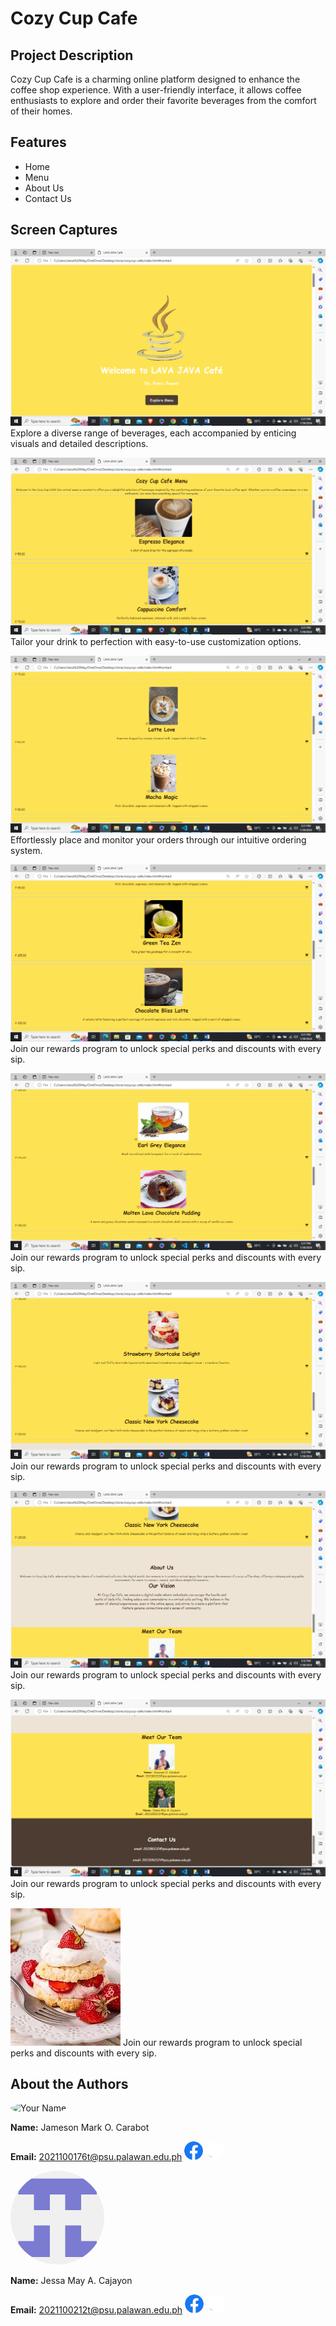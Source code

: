 # Cozy Cup Cafe

## Project Description
Cozy Cup Cafe is a charming online platform designed to enhance the coffee shop experience. With a user-friendly interface, it allows coffee enthusiasts to explore and order their favorite beverages from the comfort of their homes.

## Features
+ Home
+ Menu
+ About Us 
+ Contact Us 

## Screen Captures

![Menu Exploration](img/Screenshot%201.png)
Explore a diverse range of beverages, each accompanied by enticing visuals and detailed descriptions.

![Customization](img/Screenshot2.png)
Tailor your drink to perfection with easy-to-use customization options.


![Ordering System](img/Screenshot3.png)
Effortlessly place and monitor your orders through our intuitive ordering system.


![Rewards Program](img/Screenshot4.png)
Join our rewards program to unlock special perks and discounts with every sip.

![Rewards Program](img/Screenshot5.png)
Join our rewards program to unlock special perks and discounts with every sip.

![Rewards Program](img/Screenshot6.png)
Join our rewards program to unlock special perks and discounts with every sip.

![Rewards Program](img/Screenshot7.png)
Join our rewards program to unlock special perks and discounts with every sip.

![Rewards Program](img/Screenshot8.png)
Join our rewards program to unlock special perks and discounts with every sip.

![Rewards Program](img/product9.png)
Join our rewards program to unlock special perks and discounts with every sip. 

## About the Authors
<img src="https://github.com/urjay-em.png" alt="Your Name" width="150" style="border-radius: 50%;">

**Name:** Jameson Mark O. Carabot 

**Email:** 2021100176t@psu.palawan.edu.ph
<a href="https://web.facebook.com/Jameson.carabot">
    <img src="img/Facebook.png" style="width: 30px; border-radius: 50%;" ></a> <a  href="https://github.com/urjay-em">
    <img src="img/Github.png" style="width: 30px; border-radius: 50%;">
</a>



<img src="img/myprofile.png" alt="Your Name" width="150" style="border-radius: 50%;">

**Name:** Jessa May A. Cajayon 

**Email:** 2021100212t@psu.palawan.edu.ph
<a href="https://web.facebook.com/jessa.alvarez.399826">
    <img src="img/Facebook.png" style="width: 30px; border-radius: 50%;" ></a> <a  href="https://github.com/JessaMayaa">
    <img src="img/Github.png" style="width: 30px; border-radius: 50%;">
</a>
